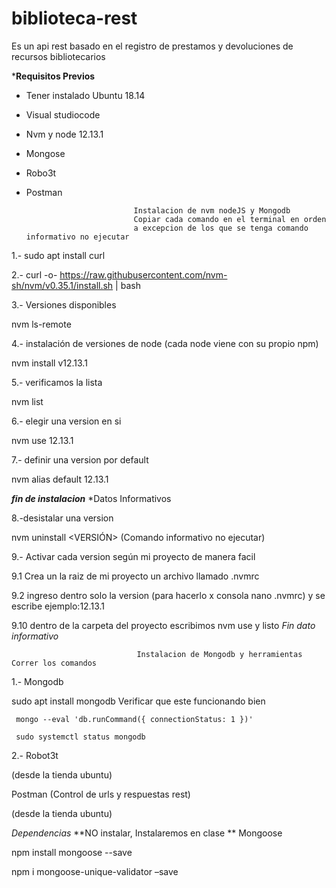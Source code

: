 # biblioteca-rest
Es un api rest basado en el registro de prestamos y devoluciones de recursos bibliotecarios 

***Requisitos Previos**
- Tener instalado Ubuntu 18.14
- Visual studiocode
- Nvm y node 12.13.1
- Mongose 
- Robo3t
- Postman

 
                              Instalacion de nvm nodeJS y Mongodb
                              Copiar cada comando en el terminal en orden 
                              a excepcion de los que se tenga comando informativo no ejecutar 
1.-  sudo apt install curl 

2.-  curl -o- https://raw.githubusercontent.com/nvm-sh/nvm/v0.35.1/install.sh | bash 

3.- Versiones disponibles 

nvm ls-remote 

4.- instalación de versiones de node (cada node viene con su propio npm) 

nvm install v12.13.1 

5.- verificamos la lista   

nvm list 

6.- elegir una version en si  

nvm use 12.13.1 

7.- definir una version por default  

nvm alias default 12.13.1 

***fin de instalacion***
                                  *Datos Informativos 

8.-desistalar una version 

nvm uninstall <VERSIÓN> (Comando informativo no ejecutar)

9.- Activar cada version según mi proyecto de manera facil  

9.1 Crea un la raiz de mi proyecto un archivo llamado .nvmrc 

9.2 ingreso dentro solo la version (para hacerlo x consola nano .nvmrc) y se escribe ejemplo:12.13.1 

9.10 dentro de la carpeta del proyecto escribimos nvm use y listo 
                              *Fin dato informativo*


                                Instalacion de Mongodb y herramientas Correr los comandos 
                               
1.- Mongodb 

sudo apt install mongodb 
    Verificar que este funcionando bien  

     mongo --eval 'db.runCommand({ connectionStatus: 1 })' 

     sudo systemctl status mongodb 

2.- Robot3t 

(desde la tienda ubuntu) 


Postman (Control de urls y respuestas rest) 

(desde la tienda ubuntu) 

 
*Dependencias* **NO instalar, Instalaremos en clase **
Mongoose 

npm install mongoose --save 

npm i mongoose-unique-validator –save 

 
                                
